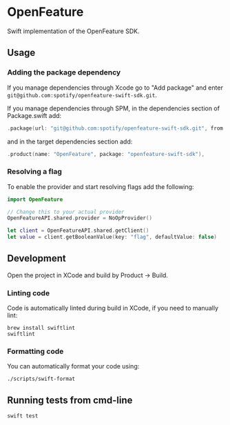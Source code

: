 # OpenFeature

Swift implementation of the OpenFeature SDK.

## Usage

### Adding the package dependency

If you manage dependencies through Xcode go to "Add package" and enter `git@github.com:spotify/openfeature-swift-sdk.git`.

If you manage dependencies through SPM, in the dependencies section of Package.swift add:
```swift
.package(url: "git@github.com:spotify/openfeature-swift-sdk.git", from: "0.1.0")
```

and in the target dependencies section add:
```swift
.product(name: "OpenFeature", package: "openfeature-swift-sdk"),
```

### Resolving a flag

To enable the provider and start resolving flags add the following:

```swift
import OpenFeature

// Change this to your actual provider
OpenFeatureAPI.shared.provider = NoOpProvider()

let client = OpenFeatureAPI.shared.getClient()
let value = client.getBooleanValue(key: "flag", defaultValue: false)
```

## Development

Open the project in XCode and build by Product -> Build.

### Linting code

Code is automatically linted during build in XCode, if you need to manually lint:
```shell
brew install swiftlint
swiftlint
```

### Formatting code

You can automatically format your code using:
```shell
./scripts/swift-format
```

## Running tests from cmd-line

```shell
swift test
```
